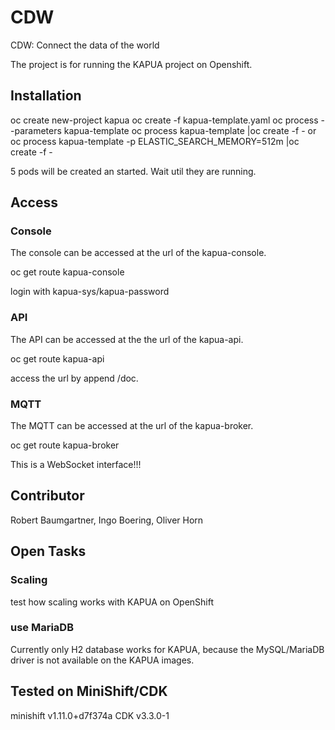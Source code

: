# CDW
CDW: Connect the data of the world

The project  is for running the KAPUA project on Openshift.

## Installation

   oc create new-project kapua
   oc create -f kapua-template.yaml
   oc process --parameters kapua-template
   oc process  kapua-template |oc create -f -
or
   oc process  kapua-template -p ELASTIC_SEARCH_MEMORY=512m |oc create -f -

5 pods will be created an started. Wait util they are running.

## Access
### Console
The console can be accessed at the url of the kapua-console.

   oc get route kapua-console
   
login with kapua-sys/kapua-password
### API
The API can be accessed at the the url of the kapua-api.

   oc get route kapua-api
   
access the url by append /doc.

### MQTT
The MQTT can be accessed at the url of the kapua-broker.

   oc get route kapua-broker
   
This is a WebSocket interface!!!

## Contributor
Robert Baumgartner, Ingo Boering, Oliver Horn

## Open Tasks

### Scaling
test how scaling works with KAPUA on OpenShift

### use MariaDB
Currently only H2 database works for KAPUA, because the MySQL/MariaDB driver is not available on the KAPUA images.

## Tested on MiniShift/CDK
minishift v1.11.0+d7f374a
CDK v3.3.0-1

